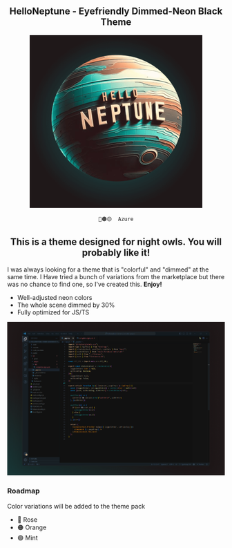 <div align="center">

## HelloNeptune - Eyefriendly Dimmed-Neon Black Theme

![Theme Screenshot](helloneptune.png)

    🔵🟤🟡  Azure

     
## This is a theme designed for night owls. You will probably like it!

</div>

I was always looking for a theme that is "colorful" and "dimmed" at the same time. I Have tried a bunch of variations from the marketplace but there was no chance to find one, so I've created this. **Enjoy!**

* Well-adjusted neon colors
* The whole scene dimmed by 30%
* Fully optimized for JS/TS 

<div align="center">

![Theme Screenshot](example-azure.png)

</div>

### Roadmap
Color variations will be added to the theme pack

* 🔴 Rose 
* 🟠 Orange 
* 🟢 Mint 
